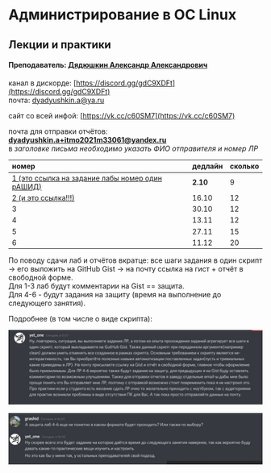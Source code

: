 # Администрирование в ОС Linux

## Лекции и практики

#### Преподаватель: [Дядюшкин Александр Александрович](https://isu.ifmo.ru/pls/apex/f?p=2143:3:105470750249972::NO::PID:184221)

канал в дискорде: [https://discord.gg/gdC9XDFt](https://discord.gg/gdC9XDFt)  
почта: [dyadyushkin.a@ya.ru](mailto:dyadyushkin.a@ya.ru)

сайт со всей инфой: [https://vk.cc/c60SM7](https://vk.cc/c60SM7)

почта для отправки отчётов: **dyadyushkin.a+itmo2021m33061@yandex.ru**  
в _заголовке письма необходимо указать ФИО отправителя и номер ЛР_

| номер | дедлайн | сколько |
| :--- | :--- | :--- |
| [1 \(это ссылка на задание лабы номер один рАШИД\)](https://drive.google.com/file/d/1tMSvDxnmtMwS3-LoD5CM8-CfyKM2Pjjn/view) | **2.10** | 9 |
| [2 \(и это ссылка!!!\)](https://drive.google.com/file/d/1zEE40d2gOJJgAQ4pxLQVBLtDU1t2DWC_/view) | 16.10 | 12 |
| 3 | 30.10 | 12 |
| 4 | 13.11 | 12 |
| 5 | 27.11 | 15 |
| 6 | 11.12 | 20 |

По поводу сдачи лаб и отчётов вкратце: все шаги задания в один скрипт -&gt; его выложить на GitHub Gist -&gt; на почту ссылка на гист + отчёт в свободной форме.  
Для 1-3 лаб будут комментарии на Gist == защита.  
Для 4-6 - будут задания на защиту \(время на выполнение до следующего занятия\).

Подробнее \(в том числе о виде скрипта\): 

![&#x43F;&#x43E;&#x434;&#x440;&#x43E;&#x431;&#x43D;&#x44B;&#x439; &#x43A;&#x43E;&#x43C;&#x43C;&#x435;&#x43D;&#x442;&#x430;&#x440;&#x438;&#x439; &#x43A; &#x441;&#x43A;&#x440;&#x438;&#x43F;&#x442;&#x430;&#x43C;](.gitbook/assets/image%20%2810%29.png)

![](.gitbook/assets/image%20%2811%29.png)

